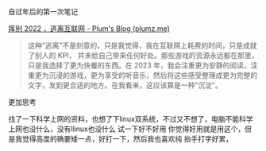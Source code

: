 自过年后的第一次笔记

[挥别 2022 ，逃离互联网 - Plum's Blog (plumz.me)](https://plumz.me/archives/13296/)
> 这种"逃离"不是刻意的，只是我觉得，我在互联网上耗费的时间，只是成就了别人的 KPI， 并未给自己带来任何好处。那些游戏的资源永远都在那里，只是我选择了更为快餐的东西。在 2023 年，我会注重更为安静的阅读，注重更为沉浸的游戏，更为享受的听音乐，然后将这些感受整理成更为完整的文字，发到更合适的地方。在我看来，这应该算是一种"沉淀"。

更加思考

找了一下科学上网的资料，也想了下linux双系统，不过又不想了，电脑不能科学上网也没什么，没有llinux也没什么
试一下好不好用
你觉得好用就是用这个，但是我觉得高度的确要矮一点，好打一下，然后我也喜欢纯
抬手打字好累，